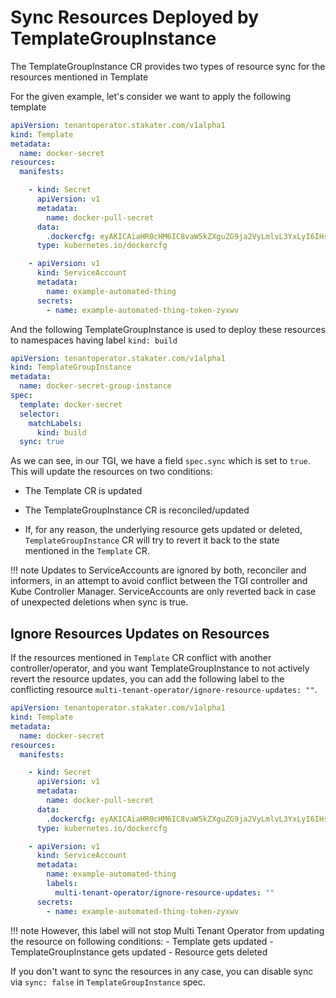 # Sync Resources Deployed by TemplateGroupInstance

The TemplateGroupInstance CR provides two types of resource sync for the resources mentioned in Template

For the given example, let's consider we want to apply the following template

```yaml
apiVersion: tenantoperator.stakater.com/v1alpha1
kind: Template
metadata:
  name: docker-secret
resources:
  manifests:

    - kind: Secret
      apiVersion: v1
      metadata:
        name: docker-pull-secret
      data:
        .dockercfg: eyAKICAiaHR0cHM6IC8vaW5kZXguZG9ja2VyLmlvL3YxLyI6IHsgImF1dGgiOiAiYzNSaGEyRjBaWEk2VjI5M1YyaGhkRUZIY21WaGRGQmhjM04zYjNKayJ9Cn0K
      type: kubernetes.io/dockercfg

    - apiVersion: v1
      kind: ServiceAccount
      metadata:
        name: example-automated-thing
      secrets:
        - name: example-automated-thing-token-zyxwv
```

And the following TemplateGroupInstance is used to deploy these resources to namespaces having label `kind: build`

```yaml
apiVersion: tenantoperator.stakater.com/v1alpha1
kind: TemplateGroupInstance
metadata:
  name: docker-secret-group-instance
spec:
  template: docker-secret
  selector:
    matchLabels:
      kind: build
  sync: true
```

As we can see, in our TGI, we have a field `spec.sync` which is set to `true`. This will update the resources on two conditions:

- The Template CR is updated
- The TemplateGroupInstance CR is reconciled/updated

- If, for any reason, the underlying resource gets updated or deleted, `TemplateGroupInstance` CR will try to revert it back to the state mentioned in the `Template` CR.

!!! note
    Updates to ServiceAccounts are ignored by both, reconciler and informers, in an attempt to avoid conflict between the TGI controller and Kube Controller Manager. ServiceAccounts are only reverted back in case of unexpected deletions when sync is true.

## Ignore Resources Updates on Resources

If the resources mentioned in `Template` CR conflict with another controller/operator, and you want TemplateGroupInstance to not actively revert the resource updates, you can add the following label to the conflicting resource `multi-tenant-operator/ignore-resource-updates: ""`.

```yaml
apiVersion: tenantoperator.stakater.com/v1alpha1
kind: Template
metadata:
  name: docker-secret
resources:
  manifests:

    - kind: Secret
      apiVersion: v1
      metadata:
        name: docker-pull-secret
      data:
        .dockercfg: eyAKICAiaHR0cHM6IC8vaW5kZXguZG9ja2VyLmlvL3YxLyI6IHsgImF1dGgiOiAiYzNSaGEyRjBaWEk2VjI5M1YyaGhkRUZIY21WaGRGQmhjM04zYjNKayJ9Cn0K
      type: kubernetes.io/dockercfg

    - apiVersion: v1
      kind: ServiceAccount
      metadata:
        name: example-automated-thing
        labels:
          multi-tenant-operator/ignore-resource-updates: ""
      secrets:
        - name: example-automated-thing-token-zyxwv
```

!!! note
    However, this label will not stop Multi Tenant Operator from updating the resource on following conditions:
    - Template gets updated
    - TemplateGroupInstance gets updated
    - Resource gets deleted

If you don't want to sync the resources in any case, you can disable sync via `sync: false` in `TemplateGroupInstance` spec.

